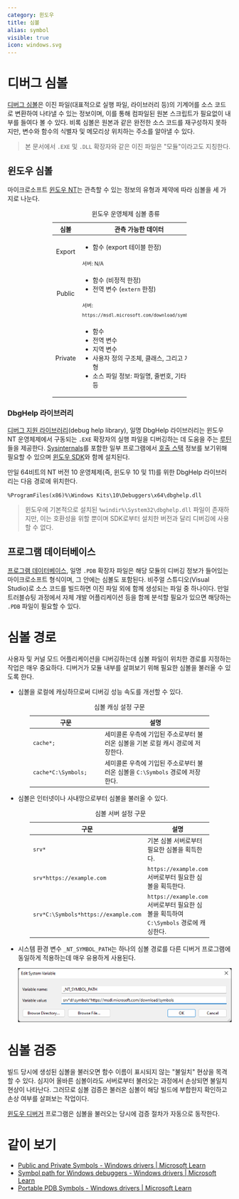 ```yaml
---
category: 윈도우
title: 심볼
alias: symbol
visible: true
icon: windows.svg
---
```

# 디버그 심볼
[디버그 심볼](https://ko.wikipedia.org/wiki/디버그_심볼)은 이진 파일(대표적으로 실행 파일, 라이브러리 등)의 기계어를 소스 코드로 변환하여 나타낼 수 있는 정보이며, 이를 통해 컴파일된 원본 스크립트가 필요없이 내부를 들여다 볼 수 있다. 비록 심볼은 원본과 같은 완전한 소스 코드를 재구성하지 못하지만, 변수와 함수의 식별자 및 메모리상 위치하는 주소를 알아낼 수 있다.

> 본 문서에서 `.EXE` 및 `.DLL` 확장자와 같은 이진 파일은 "모듈"이라고도 지칭한다.

## 윈도우 심볼
마이크로소프트 [윈도우 NT](ko.WindowsNT.md)는 관측할 수 있는 정보의 유형과 제약에 따라 심볼을 세 가지로 나눈다.

<table style="table-layout: fixed; width: 60%; margin: auto;">
<caption style="caption-side: top;">윈도우 운영체제 심볼 종류</caption>
<colgroup><col style="width: 30%;"/></col style="width: 70%;"/></colgroup>
<thead><tr><th style="text-align: center;">심볼</th><th style="text-align: center;">관측 가능한 데이터</th></tr></thead>
<tbody><tr><td style="text-align: center;">Export</td><td><ul><li>함수 (export 테이블 한정)</li></ul><sub>서버: N/A</sub></td></tr>
<tr><td style="text-align: center;">Public</td><td><ul><li>함수 (비정적 한정)</li><li>전역 변수 (<code>extern</code> 한정)</li></ul><sub>서버: <code>https://msdl.microsoft.com/download/symbols</code></sub></td></tr>
<tr><td style="text-align: center;">Private</td><td><ul><li>함수</li><li>전역 변수</li><li>지역 변수</li><li>사용자 정의 구조체, 클래스, 그리고 자료형</li><li>소스 파일 정보: 파일명, 줄번호, 기타 등등</li></ul></td></tr></tbody>
</table>

### DbgHelp 라이브러리
[디버그 지원 라이브러리](https://learn.microsoft.com/en-us/windows/win32/debug/debug-help-library)(debug help library), 일명 DbgHelp 라이브러리는 윈도우 NT 운영체제에서 구동되는 `.EXE` 확장자의 실행 파일을 디버깅하는 데 도움을 주는 [루틴](ko.WinAPI)들을 제공한다. [Sysinternals](ko.Sysinternals.md)를 포함한 일부 프로그램에서 [호출 스택](ko.WinDbg.md#호출-스택) 정보를 보기위해 필요할 수 있으며 [윈도우 SDK](https://developer.microsoft.com/en-us/windows/downloads/windows-sdk/)와 함께 설치된다.

만일 64비트의 NT 버전 10 운영체제(즉, 윈도우 10 및 11)를 위한 DbgHelp 라이브러리는 다음 경로에 위치한다.

```terminal
%ProgramFiles(x86)%\Windows Kits\10\Debuggers\x64\dbghelp.dll
```

> 윈도우에 기본적으로 설치된 `%windir%\System32\dbghelp.dll` 파일이 존재하지만, 이는 호환성을 위할 뿐이며 SDK로부터 설치한 버전과 달리 디버깅에 사용할 수 없다.

## 프로그램 데이터베이스
[프로그램 데이터베이스](https://en.wikipedia.org/wiki/Program_database), 일명 `.PDB` 확장자 파일은 해당 모듈의 디버깅 정보가 들어있는 마이크로소프트 형식이며, 그 안에는 심볼도 포함된다. 비주얼 스튜디오(Visual Studio)로 소스 코드를 빌드하면 이진 파일 외에 함께 생성되는 파일 중 하나이다. 만일 트러블슈팅 과정에서 자체 개발 어플리케이션 등을 함께 분석할 필요가 있으면 해당하는 `.PDB` 파일이 필요할 수 있다.

# 심볼 경로
사용자 및 커널 모드 어플리케이션을 디버깅하는데 심볼 파일이 위치한 경로를 지정하는 작업은 매우 중요하다. 디버거가 모듈 내부를 살펴보기 위해 필요한 심볼을 불러올 수 있도록 한다.

* 심볼을 로컬에 캐싱하므로써 디버깅 성능 속도를 개선할 수 있다.

<table style="table-layout: fixed; width: 80%; margin: auto;">
<caption style="caption-side: top;">심볼 캐싱 설정 구문</caption>
<colgroup><col style="width: 40%"/><col style="width: 60%"/></colgroup>
<thead><tr><th style="text-align: center;">구문</th><th style="text-align: center;">설명</th></tr></thead>
<tbody><tr><td><code>cache*;</code></td><td>세미콜론 우측에 기입된 주소로부터 불러온 심볼을 기본 로컬 캐시 경로에 저장한다.</td></tr><tr><td><code>cache*C:\Symbols;</code></td><td>세미콜론 우측에 기입된 주소로부터 불러온 심볼을 <code>C:\Symbols</code> 경로에 저장한다.</td></tr>
</tbody>
</table>

* 심볼은 인터넷이나 사내망으로부터 심볼을 불러올 수 있다.

<table style="table-layout: fixed; width: 80%; margin: auto;">
<caption style="caption-side: top;">심볼 서버 설정 구문</caption>
<colgroup><col style="width: 40%"/><col style="width: 60%"/></colgroup>
<thead><tr><th style="text-align: center;">구문</th><th style="text-align: center;">설명</th></tr></thead>
<tbody><tr><td><code>srv*</code></td><td>기본 심볼 서버로부터 필요한 심볼을 획득한다.</td></tr>
<tr><td><code>srv*https://example.com</code></td><td><code>https://example.com</code> 서버로부터 필요한 심볼을 획득한다.</td></tr><tr><td><code>srv*C:\Symbols*https://example.com</code></td><td><code>https://example.com</code> 서버로부터 필요한 심볼을 획득하여 <code>C:\Symbols</code> 경로에 캐싱한다.</td></tr>
</tbody>
</table>

* 시스템 환경 변수 `_NT_SYMBOL_PATH`는 하나의 심볼 경로를 다른 디버거 프로그램에 동일하게 적용하는데 매우 유용하게 사용된다.

    ![환경 변수 <code>_NT_SYMBOL_PATH</code>의 예시](/images/windbg_environment_symbol.png)

# 심볼 검증
빌드 당시에 생성된 심볼을 불러오면 함수 이름이 표시되지 않는 "불일치" 현상을 목격할 수 있다. 심지어 올바른 심볼이라도 서버로부터 불러오는 과정에서 손상되면 불일치 현상이 나타난다. 그러므로 심볼 검증은 불러온 심볼이 해당 빌드에 부합한지 확인하고 손상 여부를 살펴보는 작업이다.

[윈도우 디버거](ko.WinDbg.md) 프로그램은 심볼을 불러오는 당시에 검증 절차가 자동으로 동작한다.

# 같이 보기
* [Public and Private Symbols - Windows drivers &#124; Microsoft Learn](https://learn.microsoft.com/en-us/windows-hardware/drivers/debugger/public-and-private-symbols)
* [Symbol path for Windows debuggers - Windows drivers &#124; Microsoft Learn](https://learn.microsoft.com/en-us/windows-hardware/drivers/debugger/symbol-path)
* [Portable PDB Symbols - Windows drivers &#124; Microsoft Learn](https://learn.microsoft.com/en-us/windows-hardware/drivers/debugger/symbols-portable-pdb)
